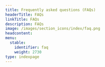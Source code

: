 ```yaml
---
title: Frequently asked questions (FAQs)
headerTitle: FAQs
linkTitle: FAQs
description: FAQs
image: /images/section_icons/index/faq.png
headcontent:
menu:
  stable:
    identifier: faq
    weight: 2730
type: indexpage
---
```

